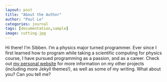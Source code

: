 ```yaml
---
layout: post
title: "About the Author"
author: "Paul Le"
categories: journal
tags: [documentation,sample]
image: cutting.jpg
---
```


Hi there! I'm Sibben. I’m a physics major turned programmer. Ever since I first learned how to program while taking a scientific computing for physics course, I have pursued programming as a passion, and as a career. Check out [my personal website](https://www.lenpaul.com/) for more information on my other projects (including more Jekyll themes!), as well as some of my writing. What about you? Can you tell me?
